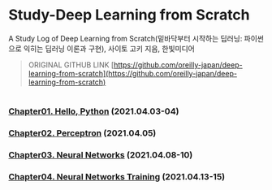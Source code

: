# Study-Deep Learning from Scratch
A Study Log of Deep Learning from Scratch(밑바닥부터 시작하는 딥러닝: 파이썬으로 익히는 딥러닝 이론과 구현), 사이토 고키 지음, 한빛미디어

>ORIGINAL GITHUB LINK [https://github.com/oreilly-japan/deep-learning-from-scratch](https://github.com/oreilly-japan/deep-learning-from-scratch)
#
### [Chapter01. Hello, Python](https://github.com/kyurimki/Study-DeepLearningFromScratch/blob/main/chapter01/chapter01-Summary.md) (2021.04.03-04)
### [Chapter02. Perceptron](https://github.com/kyurimki/Study-DeepLearningFromScratch/blob/main/chapter02/chapter02-Summary.md) (2021.04.05)
### [Chapter03. Neural Networks](https://github.com/kyurimki/Study-DeepLearningFromScratch/blob/main/chapter03/chapter03-Summary.md) (2021.04.08-10)
### [Chapter04. Neural Networks Training](https://github.com/kyurimki/Study-DeepLearningFromScratch/blob/main/chapter04/chapter04-Summary.md) (2021.04.13-15)
